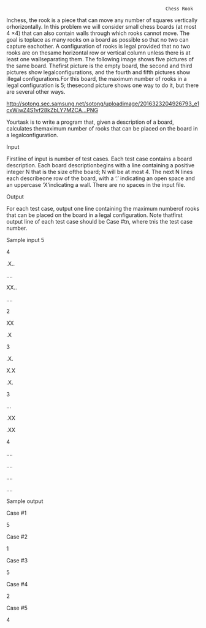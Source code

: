                                                               Chess Rook

Inchess, the rook is a piece that can move any number of squares vertically orhorizontally. In this problem we will consider small chess boards (at most 4 ×4) that can also contain walls through which rooks cannot move. The goal is toplace as many rooks on a board as possible so that no two can capture eachother. A configuration of rooks is legal provided that no two rooks are on thesame horizontal row or vertical column unless there is at least one wallseparating them. The following image shows five pictures of the same board. Thefirst picture is the empty board, the second and third pictures show legalconfigurations, and the fourth and fifth pictures show illegal configurations.For this board, the maximum number of rooks in a legal configuration is 5; thesecond picture shows one way to do it, but there are several other ways.

http://sotong.sec.samsung.net/sotong/uploadimage/2016323204926793_e1cxWiwZ4S1vf28kZbLY7MZCA...PNG

Yourtask is to write a program that, given a description of a board, calculates themaximum number of rooks that can be placed on the board in a legalconfiguration.

Input

Firstline of input is number of test cases. Each test case contains a board description. Each board descriptionbegins with a line containing a positive integer N that is the size ofthe board; N will be at most 4. The next N lines each describeone row of the board, with a ‘.’ indicating an open space and an uppercase ‘X’indicating a wall. There are no spaces in the input file. 

Output

For each test case, output one line containing the maximum numberof rooks that can be placed on the board in a legal configuration. Note thatfirst output line of each test case should be Case #tn, where tnis the test case number.

Sample input
5

4

.X..

....

XX..

....

2

XX

.X

3

.X.

X.X

.X.

3

...

.XX

.XX

4

....

....

....

....

Sample output

Case #1

5

Case #2

1

Case #3

5

Case #4

2

Case #5

4

